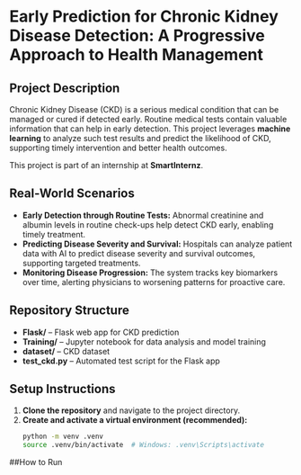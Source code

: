
# Early Prediction for Chronic Kidney Disease Detection: A Progressive Approach to Health Management

## Project Description
Chronic Kidney Disease (CKD) is a serious medical condition that can be managed or cured if detected early. Routine medical tests contain valuable information that can help in early detection. This project leverages **machine learning** to analyze such test results and predict the likelihood of CKD, supporting timely intervention and better health outcomes.

This project is part of an internship at **SmartInternz**.

## Real-World Scenarios
- **Early Detection through Routine Tests:** Abnormal creatinine and albumin levels in routine check-ups help detect CKD early, enabling timely treatment.  
- **Predicting Disease Severity and Survival:** Hospitals can analyze patient data with AI to predict disease severity and survival outcomes, supporting targeted treatments.  
- **Monitoring Disease Progression:** The system tracks key biomarkers over time, alerting physicians to worsening patterns for proactive care.  

## Repository Structure

- **Flask/** – Flask web app for CKD prediction  
- **Training/** – Jupyter notebook for data analysis and model training  
- **dataset/** – CKD dataset  
- **test_ckd.py** – Automated test script for the Flask app


## Setup Instructions
1. **Clone the repository** and navigate to the project directory.  
2. **Create and activate a virtual environment (recommended):**
   ```bash
   python -m venv .venv
   source .venv/bin/activate  # Windows: .venv\Scripts\activate
##How to Run

